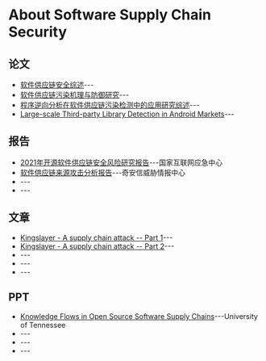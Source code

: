 # About Software Supply Chain Security

## 论文
- [软件供应链安全综述](http://jcs.iie.ac.cn/xxaqxb/ch/reader/create_pdf.aspx?file_no=20200106&flag=1&year_id=2020&quarter_id=1)---
- [软件供应链污染机理与防御研究](http://gb.oversea.cnki.net/KCMS/detail/detail.aspx?filename=1018097481.nh&dbcode=CMFD&dbname=CMFDREF)---
- [程序逆向分析在软件供应链污染检测中的应用研究综述](http://www.cnki.com.cn/Article/CJFDTotal-JSJY202001018.htm)---
- [Large-scale Third-party Library Detection in Android Markets](https://faculty.ist.psu.edu/wu/papers/LibD-TSE-18.pdf)---
## 报告
- [2021年开源软件供应链安全风险研究报告](https://www.cert.org.cn/publish/main/68/2021/20210630143431039414588/20210630143431039414588_.html)---国家互联网应急中心
- [软件供应链来源攻击分析报告](https://mp.weixin.qq.com/s/ypKn7uanv7oSDc4h8zvmgQ)---奇安信威胁情报中心
- []()---
- []()---
## 文章
- [Kingslayer - A supply chain attack -- Part 1](http://www.hackdog.me/article/Kingslayer-A_supply_chain_attack--Part_1.html)---
- [Kingslayer - A supply chain attack -- Part 2](http://www.hackdog.me/article/Kingslayer-A_supply_chain_attack--Part_2.html)---
- []()---
- []()---
- []()---
## PPT
- [Knowledge Flows in Open Source Software Supply Chains](http://mockus.us/papers/nasac17.pdf)---University of Tennessee
- []()---
- []()---
- []()---
